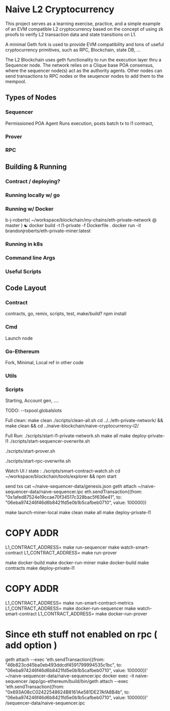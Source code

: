 # Naive L2 Cryptocurrency

This project serves as a learning exercise, practice, and a simple example of an EVM compatible L2 cryptocurrency based on the concept of using zk proofs to verify L2 transaction data and state transitions on L1.

A minimal Geth fork is used to provide EVM compatibility and tons of useful cryptocurrency primitives, such as RPC, Blockchain, state DB, ...

The L2 Blockchain uses geth functionality to run the execution layer thru a Sequencer node. The network relies on a Clique base POA consensus, where the sequencer node(s) act as the authority agents. Other nodes can send transactions to RPC nodes or the seuqencer nodes to add them to the mempool.

## Types of Nodes

### Sequencer
Permissioned
POA Agent
Runs execution, posts batch tx to l1 contract, 

### Prover

### RPC

## Building & Running

### Contract / deploying?

### Running locally w/ go

### Running w/ Docker
b-j-roberts( ~/workspace/blockchain/my-chains/eth-private-network @ master ) ☯ docker build -t l1-private -f Dockerfile .
docker run -it brandonjroberts/eth-private-miner:latest

### Running in k8s

### Command line Args

### Useful Scripts

## Code Layout

### Contract
contracts, go, remix, scripts, test, make/build?
npm install

### Cmd
Launch node

### Go-Ethereum
Fork, Minimal, Local ref in other code

### Utils

### Scripts
Starting, Account gen, ....



TODO:  --txpool.globalslots





Full clean:
make clean
./scripts/clean-all.sh
cd ../../eth-private-network/ && make clean && cd ../naive-blockchain/naive-cryptocurrency-l2/


Full Run:
./scripts/start-l1-private-network.sh
make all
make deploy-private-l1
./scripts/start-sequencer-overwrite.sh

./scripts/start-prover.sh

./scripts/start-rpc-overwrite.sh

Watch UI / state :
./scripts/smart-contract-watch.sh
cd ~/workspace/blockchain/tools/explorer && npm start

send txs
cat ~/naive-sequencer-data/genesis.json
geth attach ~/naive-sequencer-data/naive-sequencer.ipc
eth.sendTransaction({from: "0x1afed87524e19ccae70f34517c328bac5f636e41", to: "06eba974246f46d6b8421fd5e0b1b5cafbeb0710", value: 100000})




make launch-miner-local
make clean
make all
make deploy-private-l1
# COPY ADDR
L1_CONTRACT_ADDRESS=<addr> make run-sequencer
make watch-smart-contract
L1_CONTRACT_ADDRESS=<addr> make run-prover


make docker-build
make docker-run-miner
make docker-build
make contracts
make deploy-private-l1
# COPY ADDR
L1_CONTRACT_ADDRESS=<addr> make run-smart-contract-metrics
L1_CONTRACT_ADDRESS=<addr> make docker-run-sequencer
make watch-smart-contract
L1_CONTRACT_ADDRESS=<addr> make docker-run-prover


# Since eth stuff not enabled on rpc ( add option )
geth attach --exec 'eth.sendTransaction({from: "46b823cd45ba0eb493ddcdf4591799994535c1bc", to: "06eba974246f46d6b8421fd5e0b1b5cafbeb0710", value: 100000})' ~/naive-sequencer-data/naive-sequencer.ipc
docker exec -it naive-sequencer /app/go-ethereum/build/bin/geth attach --exec 'eth.sendTransaction({from: "0x693A08cC02422548624B8161Ae581DE27AfA8B4b", to: "06eba974246f46d6b8421fd5e0b1b5cafbeb0710", value: 100000})' /sequencer-data/naive-sequencer.ipc

